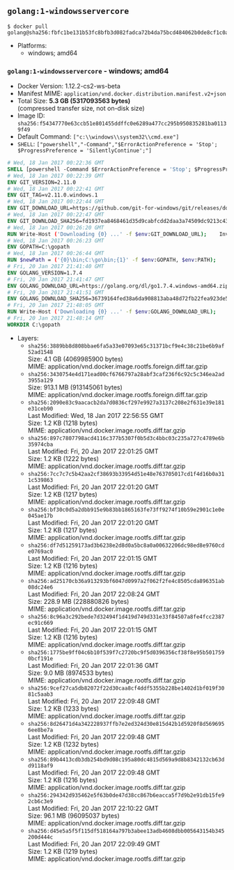 ## `golang:1-windowsservercore`

```console
$ docker pull golang@sha256:fbfc1be131b53fc8bfb3d082fadca72b4da75bcd484062b0de8cf1c0ab95d685
```

-	Platforms:
	-	windows; amd64

### `golang:1-windowsservercore` - windows; amd64

-	Docker Version: 1.12.2-cs2-ws-beta
-	Manifest MIME: `application/vnd.docker.distribution.manifest.v2+json`
-	Total Size: **5.3 GB (5317093563 bytes)**  
	(compressed transfer size, not on-disk size)
-	Image ID: `sha256:f54347770e63ccb51e801455ddffc0e6289a477cc295b950835281ba01139f49`
-	Default Command: `["c:\\windows\\system32\\cmd.exe"]`
-	`SHELL`: `["powershell","-Command","$ErrorActionPreference = 'Stop'; $ProgressPreference = 'SilentlyContinue';"]`

```dockerfile
# Wed, 18 Jan 2017 00:22:36 GMT
SHELL [powershell -Command $ErrorActionPreference = 'Stop'; $ProgressPreference = 'SilentlyContinue';]
# Wed, 18 Jan 2017 00:22:39 GMT
ENV GIT_VERSION=2.11.0
# Wed, 18 Jan 2017 00:22:41 GMT
ENV GIT_TAG=v2.11.0.windows.1
# Wed, 18 Jan 2017 00:22:44 GMT
ENV GIT_DOWNLOAD_URL=https://github.com/git-for-windows/git/releases/download/v2.11.0.windows.1/Git-2.11.0-64-bit.exe
# Wed, 18 Jan 2017 00:22:47 GMT
ENV GIT_DOWNLOAD_SHA256=fd1937ea8468461d35d9cabfcdd2daa3a74509dc9213c43c2b9615e8f0b85086
# Wed, 18 Jan 2017 00:26:20 GMT
RUN Write-Host ('Downloading {0} ...' -f $env:GIT_DOWNLOAD_URL); 	Invoke-WebRequest -Uri $env:GIT_DOWNLOAD_URL -OutFile 'git.exe'; 		Write-Host ('Verifying sha256 ({0}) ...' -f $env:GIT_DOWNLOAD_SHA256); 	if ((Get-FileHash git.exe -Algorithm sha256).Hash -ne $env:GIT_DOWNLOAD_SHA256) { 		Write-Host 'FAILED!'; 		exit 1; 	}; 		Write-Host 'Installing ...'; 	Start-Process 		-Wait 		-FilePath ./git.exe 		-ArgumentList @( 			'/VERYSILENT', 			'/NORESTART', 			'/NOCANCEL', 			'/SP-', 			'/SUPPRESSMSGBOXES', 						'/COMPONENTS=assoc_sh', 						'/DIR=C:\git' 		); 		Write-Host 'Updating PATH ...'; 	$env:PATH = 'C:\git\bin;C:\git\mingw64\bin;C:\git\usr\bin;' + $env:PATH; 	[Environment]::SetEnvironmentVariable('PATH', $env:PATH, [EnvironmentVariableTarget]::Machine); 		Write-Host 'Verifying install ...'; 	Write-Host '  git --version'; git --version; 	Write-Host '  bash --version'; bash --version; 	Write-Host '  curl --version'; curl.exe --version; 		Write-Host 'Removing installer ...'; 	Remove-Item git.exe -Force; 		Write-Host 'Complete.';
# Wed, 18 Jan 2017 00:26:23 GMT
ENV GOPATH=C:\gopath
# Wed, 18 Jan 2017 00:26:44 GMT
RUN $newPath = ('{0}\bin;C:\go\bin;{1}' -f $env:GOPATH, $env:PATH); 	Write-Host ('Updating PATH: {0}' -f $newPath); 	[Environment]::SetEnvironmentVariable('PATH', $newPath, [EnvironmentVariableTarget]::Machine);
# Fri, 20 Jan 2017 21:41:40 GMT
ENV GOLANG_VERSION=1.7.4
# Fri, 20 Jan 2017 21:41:47 GMT
ENV GOLANG_DOWNLOAD_URL=https://golang.org/dl/go1.7.4.windows-amd64.zip
# Fri, 20 Jan 2017 21:41:51 GMT
ENV GOLANG_DOWNLOAD_SHA256=36739164fed38a6da908813aba48d72fb22fea923de5611a85a81135b7cfceb9
# Fri, 20 Jan 2017 21:48:05 GMT
RUN Write-Host ('Downloading {0} ...' -f $env:GOLANG_DOWNLOAD_URL); 	Invoke-WebRequest -Uri $env:GOLANG_DOWNLOAD_URL -OutFile 'go.zip'; 		Write-Host ('Verifying sha256 ({0}) ...' -f $env:GOLANG_DOWNLOAD_SHA256); 	if ((Get-FileHash go.zip -Algorithm sha256).Hash -ne $env:GOLANG_DOWNLOAD_SHA256) { 		Write-Host 'FAILED!'; 		exit 1; 	}; 		Write-Host 'Expanding ...'; 	Expand-Archive go.zip -DestinationPath C:\; 		Write-Host 'Verifying install ("go version") ...'; 	go version; 		Write-Host 'Removing ...'; 	Remove-Item go.zip -Force; 		Write-Host 'Complete.';
# Fri, 20 Jan 2017 21:48:14 GMT
WORKDIR C:\gopath
```

-	Layers:
	-	`sha256:3889bb8d808bbae6fa5a33e07093e65c31371bcf9e4c38c21be6b9af52ad1548`  
		Size: 4.1 GB (4069985900 bytes)  
		MIME: application/vnd.docker.image.rootfs.foreign.diff.tar.gzip
	-	`sha256:3430754e4d171ead00cf6766797a28abf3caf236f6c92c5c346ea2ad3955a129`  
		Size: 913.1 MB (913145061 bytes)  
		MIME: application/vnd.docker.image.rootfs.foreign.diff.tar.gzip
	-	`sha256:2090e83c9aacacb2da7d0836cf297e9927a3137c208e2f631e39e181e31ceb90`  
		Last Modified: Wed, 18 Jan 2017 22:56:55 GMT  
		Size: 1.2 KB (1218 bytes)  
		MIME: application/vnd.docker.image.rootfs.diff.tar.gzip
	-	`sha256:897c7807798acd4116c377b5307f0b5d3c4bbc03c235a727c4789e6b35974cba`  
		Last Modified: Fri, 20 Jan 2017 22:01:25 GMT  
		Size: 1.2 KB (1222 bytes)  
		MIME: application/vnd.docker.image.rootfs.diff.tar.gzip
	-	`sha256:7cc7c7c5b42aa2cf38693b33954d51e48e763705017cd1f4d16b0a311c539863`  
		Last Modified: Fri, 20 Jan 2017 22:01:20 GMT  
		Size: 1.2 KB (1217 bytes)  
		MIME: application/vnd.docker.image.rootfs.diff.tar.gzip
	-	`sha256:bf30c0d5a2dbb915e9b83bb1865163fe73ff9274f10b59e2901c1e0e045ae17b`  
		Last Modified: Fri, 20 Jan 2017 22:01:20 GMT  
		Size: 1.2 KB (1217 bytes)  
		MIME: application/vnd.docker.image.rootfs.diff.tar.gzip
	-	`sha256:df7d51259173ad3b6238e2d8d0a5bc8a0a00632206dc98ed8e9760cde0769ac0`  
		Last Modified: Fri, 20 Jan 2017 22:01:15 GMT  
		Size: 1.2 KB (1216 bytes)  
		MIME: application/vnd.docker.image.rootfs.diff.tar.gzip
	-	`sha256:ad25170cb36a913293bf6047d0997a2f062f2fe4c8505cda896351ab08dc24e6`  
		Last Modified: Fri, 20 Jan 2017 22:08:24 GMT  
		Size: 228.9 MB (228880826 bytes)  
		MIME: application/vnd.docker.image.rootfs.diff.tar.gzip
	-	`sha256:8c96a3c292bede7d32494f1d419d749d331e33f84507a8fe4fcc2387ec91c669`  
		Last Modified: Fri, 20 Jan 2017 22:01:15 GMT  
		Size: 1.2 KB (1216 bytes)  
		MIME: application/vnd.docker.image.rootfs.diff.tar.gzip
	-	`sha256:1775be9ff04c6b10f539f7c2720bc9f5d0396356cf38f8e95b5017590bcf191e`  
		Last Modified: Fri, 20 Jan 2017 22:01:36 GMT  
		Size: 9.0 MB (8974533 bytes)  
		MIME: application/vnd.docker.image.rootfs.diff.tar.gzip
	-	`sha256:9cef27ca5db82072f22d30caa8cf4ddf5355b228be1402d1bf019f3081c5aab3`  
		Last Modified: Fri, 20 Jan 2017 22:09:48 GMT  
		Size: 1.2 KB (1233 bytes)  
		MIME: application/vnd.docker.image.rootfs.diff.tar.gzip
	-	`sha256:8d26471d4a342228937ffb7e2ed324d30e815d42b1d5920f8d5696956ee8be7a`  
		Last Modified: Fri, 20 Jan 2017 22:09:48 GMT  
		Size: 1.2 KB (1232 bytes)  
		MIME: application/vnd.docker.image.rootfs.diff.tar.gzip
	-	`sha256:89b4413cdb3db254bd9d08c195a80dc4815d569a9d8b8342132cb63dd9118af9`  
		Last Modified: Fri, 20 Jan 2017 22:09:48 GMT  
		Size: 1.2 KB (1216 bytes)  
		MIME: application/vnd.docker.image.rootfs.diff.tar.gzip
	-	`sha256:294342d935462e5f63b0de47d38cc867b6eacca5f7d9b2e91db15fe92cb6c3e9`  
		Last Modified: Fri, 20 Jan 2017 22:10:22 GMT  
		Size: 96.1 MB (96095037 bytes)  
		MIME: application/vnd.docker.image.rootfs.diff.tar.gzip
	-	`sha256:d45e5a5f5f115df518164a797b3abee13adb4608dbb005643154b345200d444c`  
		Last Modified: Fri, 20 Jan 2017 22:09:49 GMT  
		Size: 1.2 KB (1219 bytes)  
		MIME: application/vnd.docker.image.rootfs.diff.tar.gzip
